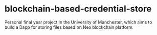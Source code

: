 # blockchain-based-credential-store
Personal final year project in the University of Manchester, which aims to build a Dapp for storing files based on Neo blockchain platform.
